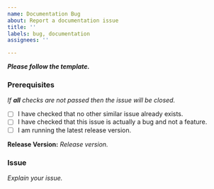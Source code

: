 ```yaml
---
name: Documentation Bug
about: Report a documentation issue
title: ''
labels: bug, documentation
assignees: ''

---
```


***Please follow the template.***

### Prerequisites
*If **all** checks are not passed then the issue will be closed.*
- [ ] I have checked that no other similar issue already exists.
- [ ] I have checked that this issue is actually a bug and not a feature.
- [ ] I am running the latest release version.

**Release Version:** *Release version.*


### Issue
*Explain your issue.*
